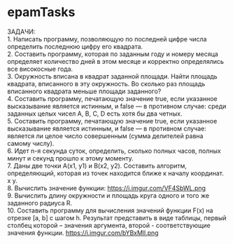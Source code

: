 # epamTasks


ЗАДАЧИ:  
    1. Написать программу, позволяющую по последней цифре числа определить последнюю цифру его квадрата. \
    2. Составить программу, которая по заданным году и номеру месяца определяет количество дней в этом месяце и корректно определялись все високосные года. \
    3. Окружность вписана в квадрат заданной площади. Найти площадь квадрата, вписанного в эту окружность. Во сколько раз площадь вписанного квадрата меньше площади заданного? \
    4. Составить программу, печатающую значение true, если указанное высказывание является истинным, и false — в противном случае: среди заданных целых чисел А, В, С, D есть хотя бы два четных. \
    5. Составить программу, печатающую значение true, если указанное высказывание является истинным, и false — в противном случае: является ли целое число совершенным (сумма делителей равна самому числу). \
    6. Идет n-я секунда суток, определить, сколько полных часов, полных минут и секунд прошло к этому моменту. \
    7. Даны две точки А(х1, у1) и В(х2, у2). Составить алгоритм, определяющий, которая из точек находится ближе к началу координат. x y. \
    8. Вычислить значение функции: https://i.imgur.com/VF4SbWL.png \
    9. Вычислить длину окружности и площадь круга одного и того же заданного радиуса R. \
    10. Составить программу для вычисления значений функции F(x) на отрезке [а, b] с шагом h. Результат представить в виде таблицы, первый столбец которой – значения аргумента, второй - соответствующие значения функции.
    https://i.imgur.com/bYBxMll.png


